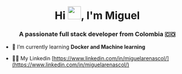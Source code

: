 <h1 align="center">Hi <img height="35px" src="https://raw.githubusercontent.com/MartinHeinz/MartinHeinz/master/wave.gif" width="35px">, I'm Miguel</h1>
<h3 align="center">A passionate full stack developer from Colombia 🇨🇴</h3>

<!-- - 🦞 I’m currently working on [Homarr](https://github.com/ajnart/homarr) -->

- 🌱 I’m currently learning **Docker and Machine learning**

- 👨‍💻 My Linkedin [https://www.linkedin.com/in/miguelarenascol/](https://www.linkedin.com/in/miguelarenascol/)

<!-- - 📫 Reach me at : **ajnart@pm.me** -->
